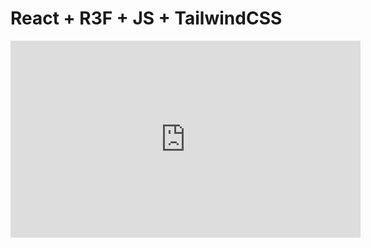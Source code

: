 # React + R3F + JS + TailwindCSS
<iframe width="560" height="315" src="https://www.youtube.com/embed/6LhlYvEmkZY?si=hDXTpGrE0-pMT_nS" title="YouTube video player" frameborder="0" allow="accelerometer; autoplay; clipboard-write; encrypted-media; gyroscope; picture-in-picture; web-share" referrerpolicy="strict-origin-when-cross-origin" allowfullscreen></iframe>
